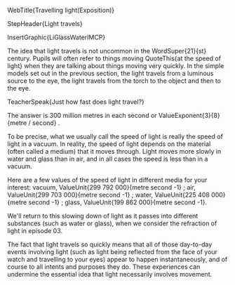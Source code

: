 WebTitle{Travelling light(Exposition)}

StepHeader{Light travels}

InsertGraphic{LiGlassWaterIMCP}

The idea that light travels is not uncommon in the WordSuper{21}{st} century. Pupils will often refer to things moving QuoteThis{at the speed of light} when they are talking about things moving very quickly. In the simple models set out in the previous section, the light travels from a luminous source to the eye, the light travels from the torch to the object and then to the eye.

TeacherSpeak{Just how fast does light travel?}

The answer is 300 million metres in each second or ValueExponent{3}{8}{metre / second} .

To be precise, what we usually call the speed of light is really the speed of light in a vacuum. In reality, the speed of light depends on the material (often called a medium) that it moves through. Light moves more slowly in water and glass than in air, and in all cases the speed is less than in a vacuum.

Here are a few values of the speed of light in different media for your interest: vacuum, ValueUnit{299 792 000}{metre second -1} ; air, ValueUnit{299 703 000}{metre second -1} ; water, ValueUnit{225 408 000}{metre second -1} ; glass, ValueUnit{199 862 000}{metre second -1}.

We'll return to this slowing down of light as it passes into different substances (such as water or glass), when we consider the refraction of light in episode 03.

The fact that light travels so quickly means that all of those day-to-day events involving light (such as light being reflected from the face of your watch and travelling to your eyes) appear to happen instantaneously, and of course to all intents and purposes they do. These experiences can undermine the essential idea that light necessarily involves movement.

